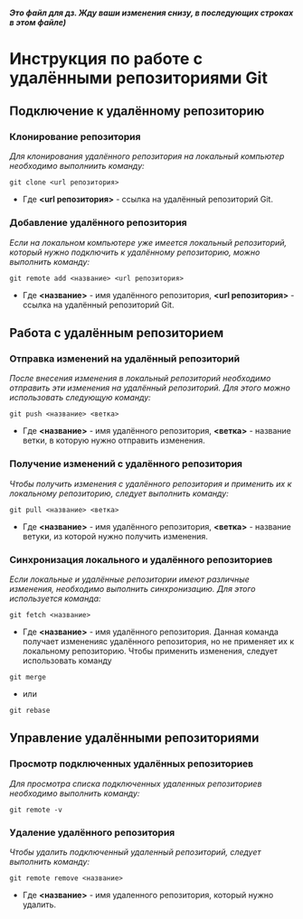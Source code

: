 ##### Это файл для дз. Жду ваши изменения снизу, в последующих строках в этом файле)

# **Инструкция по работе с удалёнными репозиториями Git**

## **Подключение к удалённому репозиторию**


### **Клонирование репозитория**
_Для клонирования удалённого репозитория на локальный компьютер необходимо выполниить команду:_
```
git clone <url репозитория>
```
* Где **<url репозитория>** - ссылка на удалённый репозиторий Git.

### **Добавление удалённого репозитория**
_Если на локальном компьютере уже имеется локальный репозиторий, который нужно подключить к удалённому репозиторию, можно выполнить команду:_
```
git remote add <название> <url репозитория>
```
* Где **<название>** - имя удалённого репозитория, **<url репозитория>** - ссылка на удалённый репозиторий Git.

## **Работа с удалённым репозиторием**

### **Отправка изменений на удалённый репозиторий**
_После внесения изменения в локальный репозиторий необходимо отправить эти изменения на удалённый репозиторий. Для этого можно использовать следующую команду:_
```
git push <название> <ветка>
```
* Где **<название>** - имя удалённого репозитория,  **<ветка>** - название ветки, в которую нужно отправить изменения.

### **Получение изменений с удалённого репозитория**
_Чтобы получить изменения с удалённого репозитория и применить их к локальному репозиторию, следует выполнить команду:_
```
git pull <название> <ветка>
```
* Где **<название>** - имя удалённого репозитория, **<ветка>** - название ветуки, из которой нужно получить изменения.

### **Синхронизация локального и удалённого репозиториев**
_Если локальные и удалённые репозитории имеют различные изменения, необходимо выполнить синхронизацию. Для этого используется команда:_
```
git fetch <название>
```
* Где **<название>** - имя удалённого репозитория. Данная команда получает измененияс удалённого репозитория, но не применяет их к локальному репозиторию. Чтобы применить изменения, следует использовать команду
```
git merge
```
* или
```
git rebase
```

## **Управление удалёнными репозиториями**

### **Просмотр подключенных удалённых репозиториев**

_Для просмотра списка подключенных удаленных репозиториев необходимо выполнить команду:_
```
git remote -v
```
### **Удаление удалённого репозитория**
_Чтобы удалить подключенный удаленный репозиторий, следует выполнить команду:_
```
git remote remove <название>
```
* Где **<название>** - имя удаленного репозитория, который нужно удалить. 